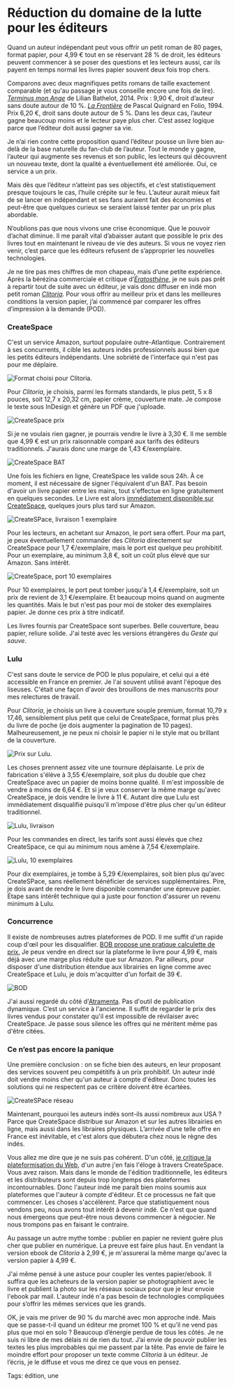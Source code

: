 # Réduction du domaine de la lutte pour les éditeurs

Quand un auteur indépendant peut vous offrir un petit roman de 80 pages, format papier, pour 4,99 € tout en se réservant 28 % de droit, les éditeurs peuvent commencer à se poser des questions et les lecteurs aussi, car ils payent en temps normal les livres papier souvent deux fois trop chers.

Comparons avec deux magnifiques petits romans de taille exactement comparable (et qu'au passage je vous conseille encore une fois de lire). [*Terminus mon Ange*](http://www.amazon.fr/gp/product/2358870714/ref=as_li_tl?ie=UTF8&camp=1642&creative=6746&creativeASIN=2358870714&linkCode=as2&tag=tcrouzetcom-21&linkId=T4DWZASRZ74V5MO3) de Lilian Bathelot, 2014. Prix : 9,90 €, droit d’auteur sans doute autour de 10 %. [*La Frontière*](http://www.amazon.fr/gp/product/2070388042/ref=as_li_tl?ie=UTF8&camp=1642&creative=6746&creativeASIN=2070388042&linkCode=as2&tag=tcrouzetcom-21&linkId=AACPLZA3DCKN2SAL) de Pascal Quignard en Folio, 1994. Prix 6,20 €, droit sans doute autour de 5 %. Dans les deux cas, l’auteur gagne beaucoup moins et le lecteur paye plus cher. C’est assez logique parce que l’éditeur doit aussi gagner sa vie.

Je n’ai rien contre cette proposition quand l’éditeur pousse un livre bien au-delà de la base naturelle du fan-club de l’auteur. Tout le monde y gagne, l’auteur qui augmente ses revenus et son public, les lecteurs qui découvrent un nouveau texte, dont la qualité a éventuellement été améliorée. Oui, ce service a un prix.

Mais dès que l’éditeur n’atteint pas ses objectifs, et c’est statistiquement presque toujours le cas, l’huile crépite sur le feu. L’auteur aurait mieux fait de se lancer en indépendant et ses fans auraient fait des économies et peut-être que quelques curieux se seraient laissé tenter par un prix plus abordable.

N’oublions pas que nous vivons une crise économique. Que le pouvoir d’achat diminue. Il me paraît vital d’abaisser autant que possible le prix des livres tout en maintenant le niveau de vie des auteurs. Si vous ne voyez rien venir, c’est parce que les éditeurs refusent de s’approprier les nouvelles technologies.

Je ne tire pas mes chiffres de mon chapeau, mais d’une petite expérience. Après la bérézina commerciale et critique d’[*Ératosthène*](/eratosthene/), je ne suis pas prêt à repartir tout de suite avec un éditeur, je vais donc diffuser en indé mon petit roman [*Clitoria*](/clitoria/). Pour vous offrir au meilleur prix et dans les meilleures conditions la version papier, j’ai commencé par comparer les offres d’impression à la demande (POD).

### CreateSpace

C'est un service Amazon, surtout populaire outre-Atlantique. Contrairement à ses concurrents, il cible les auteurs indés professionnels aussi bien que les petits éditeurs indépendants. Une sobriété de l'interface qui n'est pas pour me déplaire.

![Format choisi pour Clitoria.](https://tcrouzet.com/images_tc/2014/10/pod1.png)

Pour *Clitoria*, je choisis, parmi les formats standards, le plus petit, 5 x 8 pouces, soit 12,7 x 20,32 cm, papier crème, couverture mate. Je compose le texte sous InDesign et génère un PDF que j'uploade.

![CreateSpace prix](https://tcrouzet.com/images_tc/2014/10/pod2.png)

Si je ne voulais rien gagner, je pourrais vendre le livre à 3,30 €. Il me semble que 4,99 € est un prix raisonnable comparé aux tarifs des éditeurs traditionnels. J'aurais donc une marge de 1,43 €/exemplaire.

![CreateSpace BAT](https://tcrouzet.com/images_tc/2014/10/pod7.jpg)

Une fois les fichiers en ligne, CreateSpace les valide sous 24h. À ce moment, il est nécessaire de signer l'équivalent d'un BAT. Pas besoin d'avoir un livre papier entre les mains, tout s'effectue en ligne gratuitement en quelques secondes. Le Livre est alors [immédiatement disponible sur CreateSpace](https://www.createspace.com/5020237), quelques jours plus tard sur Amazon.

![CreateSPace, livraison 1 exemplaire](https://tcrouzet.com/images_tc/2014/10/pod8.png)

Pour les lecteurs, en achetant sur Amazon, le port sera offert. Pour ma part, je peux éventuellement commander des *Clitoria* directement sur CreateSpace pour 1,7 €/exemplaire, mais le port est quelque peu prohibitif. Pour un exemplaire, au minimum 3,8 €, soit un coût plus élevé que sur Amazon. Sans intérêt.

![CreateSpace, port 10 exemplaires](https://tcrouzet.com/images_tc/2014/10/pod9.png)

Pour 10 exemplaires, le port peut tomber jusqu'à 1,4 €/exemplaire, soit un prix de revient de 3,1 €/exemplaire. Et beaucoup moins quand on augmente les quantités. Mais le but n'est pas pour moi de stoker des exemplaires papier. Je donne ces prix à titre indicatif.

Les livres fournis par CreateSpace sont superbes. Belle couverture, beau papier, reliure solide. J'ai testé avec les versions étrangères du *Geste qui sauve*.

### Lulu

C'est sans doute le service de POD le plus populaire, et celui qui a été accessible en France en premier. Je l'ai souvent utilisé avant l'époque des liseuses. C'était une façon d'avoir des brouillons de mes manuscrits pour mes relectures de travail.

Pour *Clitoria*, je choisis un livre à couverture souple premium, format 10,79 x 17,46, sensiblement plus petit que celui de CreateSpace, format plus près du livre de poche (je dois augmenter la pagination de 10 pages). Malheureusement, je ne peux ni choisir le papier ni le style mat ou brillant de la couverture.

![Prix sur Lulu.](https://tcrouzet.com/images_tc/2014/10/pod3.png)

Les choses prennent assez vite une tournure déplaisante. Le prix de fabrication s'élève à 3,55 €/exemplaire, soit plus du double que chez CreateSpace avec un papier de moins bonne qualité. Il m'est impossible de vendre à moins de 6,64 €. Et si je veux conserver la même marge qu'avec CreateSpace, je dois vendre le livre à 11 €. Autant dire que Lulu est immédiatement disqualifié puisqu'il m'impose d'être plus cher qu'un éditeur traditionnel.

![Lulu, livraison](https://tcrouzet.com/images_tc/2014/10/pod4.png)

Pour les commandes en direct, les tarifs sont aussi élevés que chez CreateSpace, ce qui au minimum nous amène à 7,54 €/exemplaire.

![Lulu, 10 exemplaires](https://tcrouzet.com/images_tc/2014/10/pod5.png)

Pour dix exemplaires, je tombe à 5,29 €/exemplaires, soit bien plus qu'avec CreateSPace, sans réellement bénéficier de services supplémentaires. Pire, je dois avant de rendre le livre disponible commander une épreuve papier. Étape sans intérêt technique qui a juste pour fonction d'assurer un revenu minimum à Lulu.

### Concurrence

Il existe de nombreuses autres plateformes de POD. Il me suffit d'un rapide coup d'œil pour les disqualifier. [BOB propose une pratique calculette de prix.](http://www.bod.fr/auteurs/publier-mon-livre/calculette-de-prix.html) Je peux vendre en direct sur la plateforme le livre pour 4,99 €, mais déjà avec une marge plus réduite que sur Amazon. Par ailleurs, pour disposer d'une distribution étendue aux librairies en ligne comme avec CreateSpace et Lulu, je dois m'acquitter d'un forfait de 39 €.

![BOD](https://tcrouzet.com/images_tc/2014/10/pod6.png)

J'ai aussi regardé du côté d'[Atramenta](http://www.atramenta.net/publier/livre.php). Pas d'outil de publication dynamique. C’est un service à l'ancienne. Il suffit de regarder le prix des livres vendus pour constater qu'il est impossible de révilaiser avec CreateSpace. Je passe sous silence les offres qui ne méritent même pas d'être citées.

### Ce n’est pas encore la panique

Une première conclusion : on se fiche bien des auteurs, en leur proposant des services souvent peu compétitifs à un prix prohibitif. Un auteur indé doit vendre moins cher qu'un auteur à compte d'éditeur. Donc toutes les solutions qui ne respectent pas ce critère doivent être écartées.

![CreateSPace réseau](https://tcrouzet.com/images_tc/2014/10/poda.png)

Maintenant, pourquoi les auteurs indés sont-ils aussi nombreux aux USA ? Parce que CreateSpace distribue sur Amazon et sur les autres librairies en ligne, mais aussi dans les libraires physiques. L’arrivée d’une telle offre en France est inévitable, et c'est alors que débutera chez nous le règne des indés.

Vous allez me dire que je ne suis pas cohérent. D'un côté, [je critique la plateformisation du Web](/2014/09/16/la-fin-de-lartisanat-numerique/), d'un autre j'en fais l'éloge à travers CreateSpace. Vous avez raison. Mais dans le monde de l'édition traditionnelle, les éditeurs et les distributeurs sont depuis trop longtemps des plateformes incontournables. Donc l'auteur indé me paraît bien moins soumis aux plateformes que l'auteur à compte d'éditeur. Et ce processus ne fait que commencer. Les choses s'accélèrent. Parce que statistiquement nous vendons peu, nous avons tout intérêt à devenir indé. Ce n'est que quand nous émergeons que peut-être nous devons commencer à négocier. Ne nous trompons pas en faisant le contraire.

Au passage un autre mythe tombe : publier en papier ne revient guère plus cher que publier en numérique. La preuve est faire plus haut. En vendant la version ebook de *Clitoria* à 2,99 €, je m'assurerai la même marge qu'avec la version papier à 4,99 €.

J'ai même pensé à une astuce pour coupler les ventes papier/ebook. Il suffira que les acheteurs de la version papier se photographient avec le livre et publient la photo sur les réseaux sociaux pour que je leur envoie l'ebook par mail. L'auteur indé n'a pas besoin de technologies compliquées pour s’offrir les mêmes services que les grands.

OK, je vais me priver de 90 % du marché avec mon approche indé. Mais que se passe-t-il quand un éditeur me promet 100 % et qu’il ne vend pas plus que moi en solo ? Beaucoup d’énergie perdue de tous les côtés. Je ne suis ni libre de mes délais ni de rien du tout. J’ai envie de pouvoir publier les textes les plus improbables qui me passent par la tête. Pas envie de faire le moindre effort pour proposer un texte comme *Clitoria* à un éditeur. Je l’écris, je le diffuse et vous me direz ce que vous en pensez.

Tags: édition, une